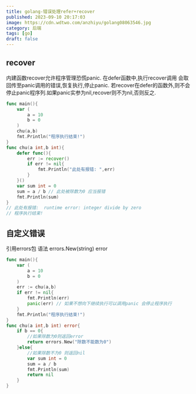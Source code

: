```yaml
---
title: golang-错误处理refer+recover
published: 2023-09-10 20:17:03
image: https://cdn.wdtwo.com/anzhiyu/golang08063546.jpg
category: 后端
tags: [go]
draft: false
---
```


## recover
内建函数recover允许程序管理恐慌panic. 在defer函数中,执行recover调用 会取回传至panic调用的错误,恢复执行,停止panic.
若recover在defer的函数外,则不会停止panic程序列.如果panic实参为nil,recover则不为nil,否则反之.
```go
func main(){
	var (
		a = 10
		b = 0
	)
	chu(a,b)
    fmt.Println("程序执行结束!")
}
func chu(a int,b int){
	defer func(){
		err := recover()
		if err != nil{
			fmt.Println("此处有报错: ",err)
		}
	}()
	var sum int = 0
	sum = a / b // 此处被除数为0 应当报错
	fmt.Println(sum)
}
// 此处有报错:  runtime error: integer divide by zero
// 程序执行结束!
```

## 自定义错误
引用errors包
语法 errors.New(string) error
```go
func main(){
	var (
		a = 10
		b = 0
	)
	err := chu(a,b)
	if err != nil{
		fmt.Println(err)
        panic(err) // 如果不想向下继续执行可以调用panic 会停止程序执行
	}
	fmt.Println("程序执行结束!")
}
func chu(a int,b int) error{
	if b == 0{
		//如果除数为0则返回error
		return errors.New("除数不能数为0")
	}else{
		//如果除数不为0 则返回nil
		var sum int = 0
		sum = a / b
		fmt.Println(sum)
		return nil
	}
}
```